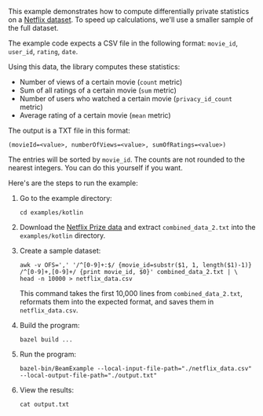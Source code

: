 This example demonstrates how to compute differentially private statistics on a
[Netflix dataset](https://www.kaggle.com/datasets/netflix-inc/netflix-prize-data).
To speed up calculations, we'll use a smaller sample of the full dataset.

The example code expects a CSV file in the following format: `movie_id`,
`user_id`, `rating`, `date`.

Using this data, the library computes these statistics:

*   Number of views of a certain movie (`count` metric)
*   Sum of all ratings of a certain movie (`sum` metric)
*   Number of users who watched a certain movie (`privacy_id_count` metric)
*   Average rating of a certain movie (`mean` metric)

The output is a TXT file in this format:

```
(movieId=<value>, numberOfViews=<value>, sumOfRatings=<value>)
```

The entries will be sorted by `movie_id`. The counts are not rounded to the
nearest integers. You can do this yourself if you want.

Here's are the steps to run the example:

1.  Go to the example directory:

    ```shell
    cd examples/kotlin
    ```

1.  Download the
    [Netflix Prize data](https://www.kaggle.com/datasets/netflix-inc/netflix-prize-data)
    and extract `combined_data_2.txt` into the `examples/kotlin` directory.

1.  Create a sample dataset:

    ```shell
    awk -v OFS=',' '/^[0-9]+:$/ {movie_id=substr($1, 1, length($1)-1)} /^[0-9]+,[0-9]+/ {print movie_id, $0}' combined_data_2.txt | \
    head -n 10000 > netflix_data.csv
    ```

    This command takes the first 10,000 lines from `combined_data_2.txt`,
    reformats them into the expected format, and saves them in
    `netflix_data.csv`.

1.  Build the program:

    ```shell
    bazel build ...
    ```

1.  Run the program:

    ```shell
    bazel-bin/BeamExample --local-input-file-path="./netflix_data.csv" --local-output-file-path="./output.txt"
    ```

1.  View the results:

    ```shell
    cat output.txt
    ```
